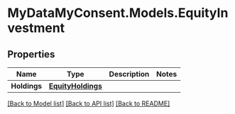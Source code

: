 # MyDataMyConsent.Models.EquityInvestment

## Properties

Name | Type | Description | Notes
------------ | ------------- | ------------- | -------------
**Holdings** | [**EquityHoldings**](EquityHoldings.md) |  | 

[[Back to Model list]](../README.md#documentation-for-models) [[Back to API list]](../README.md#documentation-for-api-endpoints) [[Back to README]](../README.md)

